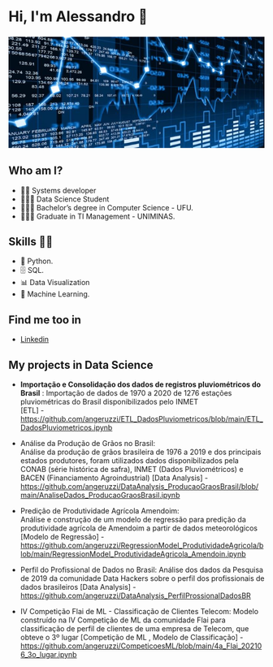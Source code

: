  # **Hi, I'm Alessandro** 👋 
###  
![GitHub Logo](fundo_ds_git.JPG)

## Who am I? 

* 👨‍💻 Systems developer
* 🧑🏻‍🎓 Data Science Student
* 👨🏼‍🎓 Bachelor’s degree in Computer Science - UFU.
* 👨🏼‍🎓 Graduate in TI Management - UNIMINAS.

## Skills 👩‍💻

* 🐍 Python.
* 🗄 SQL.
* 📊 Data Visualization
* 🔮 Machine Learning. 

## Find me too in

*  [Linkedin]( https://www.linkedin.com/in/alessandroangeruzzi/ )

## **My projects in Data Science**

* **Importação e Consolidação dos dados de registros pluviométricos do Brasil** :
Importação de dados de 1970 a 2020 de 1276 estações pluviométricas do Brasil disponibilizados pelo INMET
<br>[ETL] - https://github.com/angeruzzi/ETL_DadosPluviometricos/blob/main/ETL_DadosPluviometricos.ipynb

* Análise da Produção de Grãos no Brasil:  
Análise da produção de grãos brasileira de 1976 a 2019 e dos principais estados produtores, foram utilizados dados disponibilizados pela CONAB (série histórica de safra), INMET (Dados Pluviométricos) e BACEN (Financiamento Agroindustrial) 
[Data Analysis] - https://github.com/angeruzzi/DataAnalysis_ProducaoGraosBrasil/blob/main/AnaliseDados_ProducaoGraosBrasil.ipynb

* Predição de Produtividade Agrícola Amendoim:  
Análise e construção de um modelo de regressão para predição da produtividade agrícola de Amendoim a partir de dados meteorológicos
[Modelo de Regressão] - https://github.com/angeruzzi/RegressionModel_ProdutividadeAgricola/blob/main/RegressionModel_ProdutividadeAgricola_Amendoin.ipynb

* Perfil do Profissional de Dados no Brasil: 
Análise dos dados da Pesquisa de 2019 da comunidade Data Hackers sobre o perfil dos profissionais de dados brasileiros
[Data Analysis] - https://github.com/angeruzzi/DataAnalysis_PerfilProssionalDadosBR 

* IV Competição Flai de ML - Classificação de Clientes Telecom: 
Modelo construído na IV Competição de ML da comunidade Flai para classificação de perfil de clientes de uma empresa de Telecom, que obteve o 3º lugar
[Competição de ML , Modelo de Classificação] - https://github.com/angeruzzi/CompeticoesML/blob/main/4a_Flai_202106_3o_lugar.ipynb 

<!--
**angeruzzi/angeruzzi** is a ✨ _special_ ✨ repository because its `README.md` (this file) appears on your GitHub profile.

Here are some ideas to get you started:

- 🔭 I’m currently working on ...
- 🌱 I’m currently learning ...
- 👯 I’m looking to collaborate on ...
- 🤔 I’m looking for help with ...
- 💬 Ask me about ...
- 📫 How to reach me: ...
- 😄 Pronouns: ...
- ⚡ Fun fact: ...
-->
